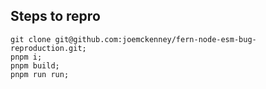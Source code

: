 ## Steps to repro

```
git clone git@github.com:joemckenney/fern-node-esm-bug-reproduction.git;
pnpm i;
pnpm build;
pnpm run run;
```
